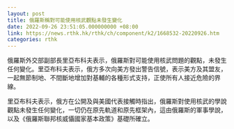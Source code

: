 ```yaml
---
layout: post
title: 俄羅斯稱對可能使用核武觀點未發生變化
date: 2022-09-26 23:51:05.000000000 +08:00
link: https://news.rthk.hk/rthk/ch/component/k2/1668532-20220926.htm
categories: rthk
---
```


俄羅斯外交部副部長里亞布科夫表示，俄羅斯對可能使用核武問題的觀點，未發生任何變化。里亞布科夫表示，俄方多次向美方發出警告信號，表示美方及其盟友，一起無節制地、不間斷地增加對基輔的各種形式支持，正使所有人接近危險的界線。

里亞布科夫表示，俄方在公開及與美國代表接觸時指出，俄羅斯對使用核武的學說觀點未發生任何變化，一切仍在原先軌道和原先框架內，這由俄羅斯的軍事學說，以及《俄羅斯聯邦核威懾國家基本政策》基礎所確立。
